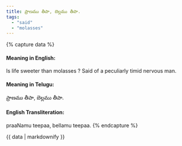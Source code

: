 ```yaml
---
title: ప్రాణము తీపా, బెల్లము తీపా.
tags:
  - "said"
  - "molasses"
---
```


{% capture data %}
#### Meaning in English:
Is life sweeter than molasses ?
Said of a peculiarly timid nervous man.

#### Meaning in Telugu:
ప్రాణము తీపా, బెల్లము తీపా.

#### English Transliteration:
praaNamu teepaa, bellamu teepaa.
{% endcapture %}

{{ data | markdownify }}

